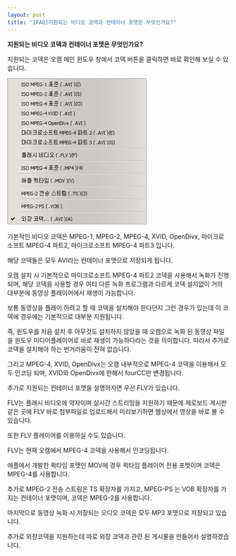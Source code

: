 ```yaml
---
layout: post
title: "[FAQ]지원되는 비디오 코덱과 컨테이너 포맷은 무엇인가요?"
---
```


**지원되는 비디오 코덱과 컨테이너 포맷은 무엇인가요?**

지원되는 코덱은 오캠 메인 윈도우 창에서 코덱 버튼을 클릭하면 바로 확인해 보실 수 있습니다.

![](/images/faq_64_img_1.png)

기본적인 비디오 코덱은 MPEG-1, MPEG-2, MPEG-4, XVID, OpenDivx, 마이크로소프트 MPEG-4 파트2,
마이크로소프트 MPEG-4 파트3 입니다.

해당 코덱들은 모두 AVI라는 컨테이너 포맷으로 저장되게 됩니다.

오캠 설치 시 기본적으로 마이크로소프트 MPEG-4 파트2 코덱을 사용해서 녹화가 진행되며, 해당 코덱을 사용할 경우 여타 다른 녹화
프로그램과 다르게 코덱 설치없이 거의 대부분에 동영상 플레이어에서 재생이 가능합니다.

보통 동영상을 플레이 하려고 할 때 코덱을 설치해야 한다던지 그런 경우가 있는데 이 코덱에 경우에는 기본적으로 대부분 지원됩니다.

즉, 윈도우를 처음 설치 후 아무것도 설치하지 않았을 때 오캠으로 녹화 된 동영상 파일을 윈도우 미디어플레이어로 바로 재생이 가능하다라는
것을 의미합니다. 따라서 추가로 코덱을 설치해야 하는 번거러움이 전혀 없습니다.

그리고 MPEG-4, XVID, OpenDivx는 오캠 내부적으로 MPEG-4 코덱을 이용해서 모두 인코딩 되며, XVID와
OpenDivx에 한해서 fourCC만 변경됩니다.

추가로 지원되는 컨테이너 포맷을 설명하자면 우선 FLV가 있습니다.

FLV는 플래시 비디오에 약자이며 실시간 스트리밍을 지원하기 때문에 제로보드 게시판 같은 곳에 FLV 바로 첨부파일로 업로드해서 미리보기하면
웹상에서 영상을 바로 볼 수 있습니다.

또한 FLV 플레이어를 이용하실 수도 있습니다.

FLV는 현재 오캠에서 MPEG-4 코덱을 사용해서 인코딩됩니다.

애플에서 개발한 퀵타임 포맷인 MOV에 경우 퀵타임 플레이어 전용 포맷이며 코덱은 MPEG-4를 사용합니다.

추가로 MPEG-2 전송 스트림은 TS 확장자를 가지고, MPEG-PS 는 VOB 확장자를 가지는 컨테이너 포맷이며, 코덱은 MPEG-2를
사용합니다.

마지막으로 동영상 녹화 시 저장되는 오디오 코덱은 모두 MP3 포맷으로 저장되고 있습니다.

추가로 외장코덱을 지원하는데 따로 외장 코덱과 관련 된 게시물을 만들어서 설명하겠습니다.

